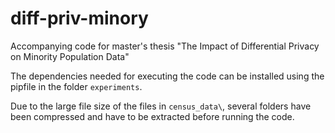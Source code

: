 # diff-priv-minory
Accompanying code for master's thesis "The Impact of Differential Privacy on Minority Population Data" 

The dependencies needed for executing the code can be installed using the pipfile in the folder `experiments`. 

Due to the large file size of the files in `census_data\`, several folders have been compressed and have to be extracted before running the code. 
